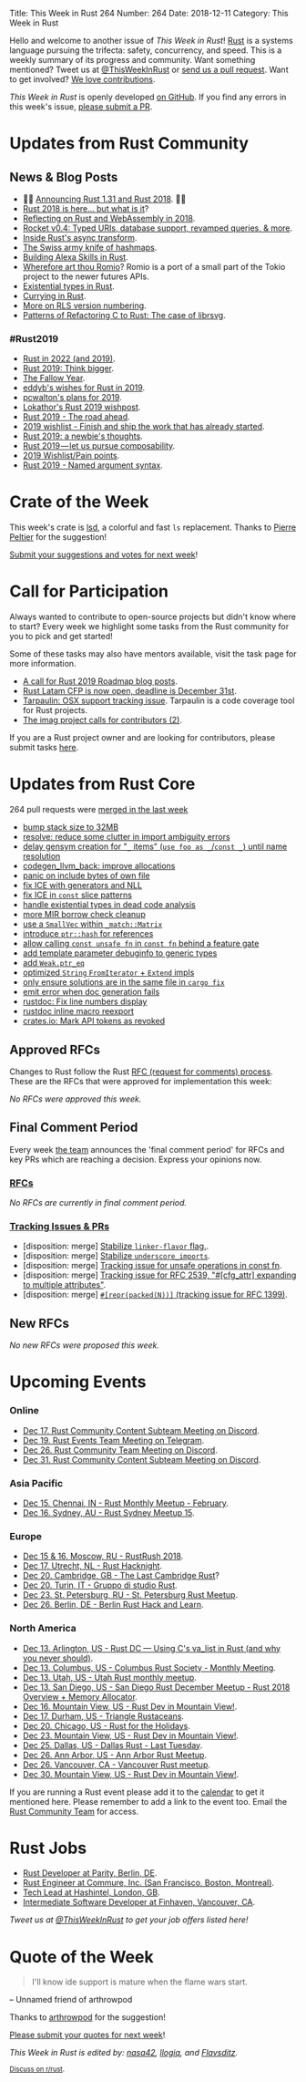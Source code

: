 Title: This Week in Rust 264
Number: 264
Date: 2018-12-11
Category: This Week in Rust

Hello and welcome to another issue of *This Week in Rust*!
[Rust](http://rust-lang.org) is a systems language pursuing the trifecta: safety, concurrency, and speed.
This is a weekly summary of its progress and community.
Want something mentioned? Tweet us at [@ThisWeekInRust](https://twitter.com/ThisWeekInRust) or [send us a pull request](https://github.com/cmr/this-week-in-rust).
Want to get involved? [We love contributions](https://github.com/rust-lang/rust/blob/master/CONTRIBUTING.md).

*This Week in Rust* is openly developed [on GitHub](https://github.com/cmr/this-week-in-rust).
If you find any errors in this week's issue, [please submit a PR](https://github.com/cmr/this-week-in-rust/pulls).

# Updates from Rust Community

## News & Blog Posts

* 🎈🎉 [Announcing Rust 1.31 and Rust 2018](https://blog.rust-lang.org/2018/12/06/Rust-1.31-and-rust-2018.html). 🎉🎈
* [Rust 2018 is here… but what is it](https://hacks.mozilla.org/2018/12/rust-2018-is-here/)?
* [Reflecting on Rust and WebAssembly in 2018](https://rustwasm.github.io/2018/12/06/reflecting-on-rust-and-wasm-in-2018.html).
* [Rocket v0.4: Typed URIs, database support, revamped queries, & more](https://rocket.rs/v0.4/news/2018-12-08-version-0.4/).
* [Inside Rust's async transform](https://blag.nemo157.com/2018/12/09/inside-rusts-async-transform.html).
* [The Swiss army knife of hashmaps](https://blog.waffles.space/2018/12/07/deep-dive-into-hashbrown/).
* [Building Alexa Skills in Rust](https://medium.com/@amalec/building-alexa-skills-in-rust-4cf54a497ea4).
* [Wherefore art thou Romio](https://boats.gitlab.io/blog/post/romio/)? Romio is a port of a small part of the Tokio project to the newer futures APIs.
* [Existential types in Rust](https://adelbertc.github.io/posts/2018-12-10-rust-existentials.html).
* [Currying in Rust](https://hashnode.com/post/currying-in-rust-cjpfb0i2z00cm56s2aideuo4z).
* [More on RLS version numbering](https://www.ncameron.org/blog/more-on-rls-version-numbering/).
* [Patterns of Refactoring C to Rust: The case of librsvg](https://people.gnome.org/~federico/blog/guadec-2018-presentation.html).

### #Rust2019

* [Rust in 2022 (and 2019)](https://www.ncameron.org/blog/rust-in-2022/).
* [Rust 2019: Think bigger](http://fitzgeraldnick.com/2018/12/11/rust-2019-think-bigger.html).
* [The Fallow Year](https://www.jonathanturner.org/2018/12/the-fallow-year.html).
* [eddyb's wishes for Rust in 2019](https://twitter.com/eddyb_r/status/1072444398284300289).
* [pcwalton's plans for 2019](https://pcwalton.github.io/2018/12/07/plans-for-2019.html).
* [Lokathor's Rust 2019 wishpost](https://www.reddit.com/r/rust/comments/a4ygji/lokathors_rust_2019_wishpost/).
* [Rust 2019 - The road ahead](https://llogiq.github.io/2018/12/08/rust.html).
* [2019 wishlist - Finish and ship the work that has already started](https://www.reddit.com/r/rust/comments/a3sav1/2019_roadmap_more_like_a_wishlist_finish_and_ship/).
* [Rust 2019: a newbie's thoughts](https://www.reddit.com/r/rust/comments/a44txf/rust_2019_a_newbies_thoughts/).
* [Rust 2019 — let us pursue composability](https://medium.com/@GolDDranks/rust-2019-let-us-pursue-composability-70f1eb2238c3).
* [2019 Wishlist/Pain points](https://www.reddit.com/r/rust/comments/a59b3a/2019_wishlistpain_points/).
* [Rust 2019 - Named argument syntax](https://twitter.com/PistonDeveloper/status/1072193819855196160).

# Crate of the Week

This week's crate is [lsd](https://github.com/Peltoche/lsd), a colorful and fast `ls` replacement. Thanks to [Pierre Peltier](https://users.rust-lang.org/t/crate-of-the-week/2704/471) for the suggestion!

[Submit your suggestions and votes for next week][submit_crate]!

[submit_crate]: https://users.rust-lang.org/t/crate-of-the-week/2704

# Call for Participation

Always wanted to contribute to open-source projects but didn't know where to start?
Every week we highlight some tasks from the Rust community for you to pick and get started!

Some of these tasks may also have mentors available, visit the task page for more information.

* [A call for Rust 2019 Roadmap blog posts](https://blog.rust-lang.org/2018/12/06/call-for-rust-2019-roadmap-blogposts.html).
* [Rust Latam CFP is now open, deadline is December 31st](https://cfp.rustlatam.org/events/rust-latam).
* [Tarpaulin: OSX support tracking issue](https://github.com/xd009642/tarpaulin/issues/152). Tarpaulin is a code coverage tool for Rust projects.
* [The imag project calls for contributors (2)](https://imag-pim.org/blog/2018/12/04/call-for-participation-2/).

If you are a Rust project owner and are looking for contributors, please submit tasks [here][guidelines].

[guidelines]: https://users.rust-lang.org/t/twir-call-for-participation/4821

# Updates from Rust Core

264 pull requests were [merged in the last week][merged]

[merged]: https://github.com/search?q=is%3Apr+org%3Arust-lang+is%3Amerged+merged%3A2018-12-03..2018-12-10

* [bump stack size to 32MB](https://github.com/rust-lang/rust/pull/56467)
* [resolve: reduce some clutter in import ambiguity errors](https://github.com/rust-lang/rust/pull/56620)
* [delay gensym creation for "`_` items" (`use foo as _`/`const _`) until name resolution](https://github.com/rust-lang/rust/pull/56392)
* [codegen_llvm_back: improve allocations](https://github.com/rust-lang/rust/pull/55871)
* [panic on include bytes of own file](https://github.com/rust-lang/rust/pull/54517)
* [fix ICE with generators and NLL](https://github.com/rust-lang/rust/pull/56460)
* [fix ICE in `const` slice patterns](https://github.com/rust-lang/rust/pull/55922)
* [handle existential types in dead code analysis](https://github.com/rust-lang/rust/pull/56456)
* [more MIR borrow check cleanup](https://github.com/rust-lang/rust/pull/56388)
* [use a `SmallVec` within `_match::Matrix`](https://github.com/rust-lang/rust/pull/56269)
* [introduce `ptr::hash` for references](https://github.com/rust-lang/rust/pull/56250)
* [allow calling `const unsafe fn` in `const fn` behind a feature gate](https://github.com/rust-lang/rust/pull/55635)
* [add template parameter debuginfo to generic types](https://github.com/rust-lang/rust/pull/55010)
* [add `Weak.ptr_eq`](https://github.com/rust-lang/rust/pull/55987)
* [optimized `String` `FromIterator` + `Extend` impls](https://github.com/rust-lang/rust/pull/56548)
* [only ensure solutions are in the same file in `cargo fix`](https://github.com/rust-lang/cargo/pull/6402)
* [emit error when doc generation fails](https://github.com/rust-lang/rust/pull/55933)
* [rustdoc: Fix line numbers display](https://github.com/rust-lang/rust/pull/56498)
* [rustdoc inline macro reexport](https://github.com/rust-lang/rust/pull/56315)
* [crates.io: Mark API tokens as revoked](https://github.com/rust-lang/crates.io/pull/1567)

## Approved RFCs

Changes to Rust follow the Rust [RFC (request for comments)
process](https://github.com/rust-lang/rfcs#rust-rfcs). These
are the RFCs that were approved for implementation this week:

*No RFCs were approved this week.*

## Final Comment Period

Every week [the team](https://www.rust-lang.org/team.html) announces the
'final comment period' for RFCs and key PRs which are reaching a
decision. Express your opinions now.

### [RFCs](https://github.com/rust-lang/rfcs/labels/final-comment-period)

*No RFCs are currently in final comment period.*

### [Tracking Issues & PRs](https://github.com/rust-lang/rust/labels/final-comment-period)

* [disposition: merge] [Stabilize `linker-flavor` flag.](https://github.com/rust-lang/rust/pull/56351).
* [disposition: merge] [Stabilize `underscore_imports`](https://github.com/rust-lang/rust/pull/56303).
* [disposition: merge] [Tracking issue for unsafe operations in const fn](https://github.com/rust-lang/rust/issues/55607).
* [disposition: merge] [Tracking issue for RFC 2539, "#[cfg_attr] expanding to multiple attributes"](https://github.com/rust-lang/rust/issues/54881).
* [disposition: merge] [`#[repr(packed(N))]` (tracking issue for RFC 1399)](https://github.com/rust-lang/rust/issues/33158).

## New RFCs

*No new RFCs were proposed this week.*

# Upcoming Events

### Online

* [Dec 17. Rust Community Content Subteam Meeting on Discord](https://discordapp.com/channels/442252698964721669/443773747350994945).
* [Dec 19. Rust Events Team Meeting on Telegram](https://t.me/joinchat/EkKINhHCgZ9llzvPidOssA).
* [Dec 26. Rust Community Team Meeting on Discord](https://discordapp.com/channels/442252698964721669/443773747350994945).
* [Dec 31. Rust Community Content Subteam Meeting on Discord](https://discordapp.com/channels/442252698964721669/443773747350994945).

### Asia Pacific

* [Dec 15. Chennai, IN - Rust Monthly Meetup - February](https://www.meetup.com/mad-rs/events/257072971/).
* [Dec 16. Sydney, AU - Rust Sydney Meetup 15](https://www.meetup.com/Rust-Sydney/events/256668602/).

### Europe

* [Dec 15 & 16. Moscow, RU - RustRush 2018](https://rustrush.ru).
* [Dec 17. Utrecht, NL - Rust Hacknight](https://www.meetup.com/Rust-Utrecht/events/257031905/).
* [Dec 20. Cambridge, GB - The Last Cambridge Rust](https://www.meetup.com/Cambridge-Rust-Meetup/events/pzwshpyxqbbc/)?
* [Dec 20. Turin, IT - Gruppo di studio Rust](https://www.meetup.com/Mozilla-Torino/events/sbtclqyxqbkc/).
* [Dec 23. St. Petersburg, RU - St. Petersburg Rust Meetup](https://www.meetup.com/spbrust/events/gzjnmqyxqbfc).
* [Dec 26. Berlin, DE - Berlin Rust Hack and Learn](https://www.meetup.com/opentechschool-berlin/events/rjgkhqyxqbjc/).

### North America

* [Dec 13. Arlington, US - Rust DC — Using C's va_list in Rust (and why you never should)](https://www.meetup.com/RustDC/events/256181658).
* [Dec 13. Columbus, US - Columbus Rust Society - Monthly Meeting](https://www.meetup.com/columbus-rs/events/dbcfrpyxqbrb/).
* [Dec 13. Utah, US - Utah Rust monthly meetup](https://www.meetup.com/utahrust/events/255209738/).
* [Dec 13. San Diego, US - San Diego Rust December Meetup - Rust 2018 Overview + Memory Allocator](https://www.meetup.com/San-Diego-Rust/events/256264465/).
* [Dec 16. Mountain View, US - Rust Dev in Mountain View!](https://www.meetup.com/Rust-Dev-in-Mountain-View/events/glnfcpyxqbvb/).
* [Dec 17. Durham, US - Triangle Rustaceans](https://www.meetup.com/triangle-rustaceans/events/mfglwpyxqbgc/).
* [Dec 20. Chicago, US - Rust for the Holidays](https://www.meetup.com/Chicago-Rust-Meetup/events/256778181).
* [Dec 23. Mountain View, US - Rust Dev in Mountain View!](https://www.meetup.com/Rust-Dev-in-Mountain-View/events/glnfcpyxqbfc/).
* [Dec 25. Dallas, US - Dallas Rust - Last Tuesday](https://www.meetup.com/Dallas-Rust/events/zfgwzmyxqbhc/).
* [Dec 26. Ann Arbor, US - Ann Arbor Rust Meetup](https://www.meetup.com/Ann-Arbor-Rust-Meetup/events/cgsskqyxqbjc/).
* [Dec 26. Vancouver, CA - Vancouver Rust meetup](https://www.meetup.com/Vancouver-Rust/events/rzszlqyxqbjc/).
* [Dec 30. Mountain View, US - Rust Dev in Mountain View!](https://www.meetup.com/Rust-Dev-in-Mountain-View/events/glnfcpyxqbnc/).

If you are running a Rust event please add it to the [calendar] to get
it mentioned here. Please remember to add a link to the event too.
Email the [Rust Community Team][community] for access.

[calendar]: https://www.google.com/calendar/embed?src=apd9vmbc22egenmtu5l6c5jbfc%40group.calendar.google.com
[community]: mailto:community-team@rust-lang.org

# Rust Jobs

* [Rust Developer at Parity, Berlin, DE](https://paritytech.io/jobs/).
* [Rust Engineer at Commure, Inc. (San Francisco, Boston, Montreal)](https://www.commure.com/#jobSection).
* [Tech Lead at Hashintel, London, GB](https://twitter.com/nonparibus/status/1067893414765764614).
* [Intermediate Software Developer at Finhaven, Vancouver, CA](https://angel.co/finhaven/jobs/411238-intermediate-software-developer).

*Tweet us at [@ThisWeekInRust](https://twitter.com/ThisWeekInRust) to get your job offers listed here!*

# Quote of the Week

> I'll know ide support is mature when the flame wars start.

– Unnamed friend of arthrowpod

Thanks to [arthrowpod](https://users.rust-lang.org/t/twir-quote-of-the-week/328/587) for the suggestion!

[Please submit your quotes for next week](http://users.rust-lang.org/t/twir-quote-of-the-week/328)!

*This Week in Rust is edited by: [nasa42](https://github.com/nasa42), [llogiq](https://github.com/llogiq), and [Flavsditz](https://github.com/Flavsditz).*

<small>[Discuss on r/rust]().</small>
